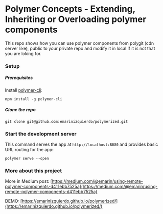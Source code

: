 # Polymer Concepts - Extending, Inheriting or Overloading polymer components

This repo shows how you can use polymer components from polygit (cdn server like),
public to your private repo and modify it in local if it is not that you are loking for.

### Setup

##### Prerequisites

Install [polymer-cli](https://github.com/Polymer/polymer-cli):

    npm install -g polymer-cli

##### Clone the repo

    git clone git@github.com:emarinizquierdo/polymerized.git

### Start the development server

This command serves the app at `http://localhost:8080` and provides basic URL
routing for the app:

    polymer serve --open

### More about this project

More in Medium post: [https://medium.com/@emarin/using-remote-polymer-components-d411ebb7525a](https://medium.com/@emarin/using-remote-polymer-components-d411ebb7525a)

DEMO: [https://emarinizquierdo.github.io/polymerized/](https://emarinizquierdo.github.io/polymerized/)
